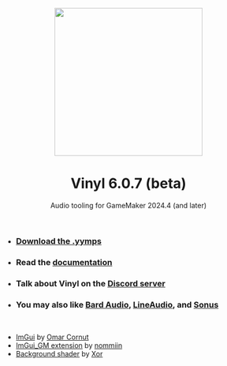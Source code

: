 <p align="center"><img src="https://raw.githubusercontent.com/JujuAdams/vinyl/master/LOGO.png" style="display:block; margin:auto; width:300px"></p>
<h1 align="center">Vinyl 6.0.7 (beta)</h1>

<p align="center">Audio tooling for GameMaker 2024.4 (and later)</p>

&nbsp;

- ### [Download the .yymps](https://github.com/JujuAdams/Vinyl/releases/)
- ### Read the [documentation](http://jujuadams.github.io/Vinyl)
- ### Talk about Vinyl on the [Discord server](https://discord.gg/8krYCqr)
- ### You may also like [Bard Audio](https://github.com/gl326/bard-audio), [LineAudio](https://github.com/WangleLine/LineAudio), and [Sonus](https://github.com/tabularelf/Sonus)

&nbsp;

- [ImGui](https://github.com/ocornut/imgui) by [Omar Cornut](https://www.miracleworld.net/)
- [ImGui_GM extension](https://github.com/nommiin/ImGui_GM/) by [nommiin](https://nomm.dev/)
- [Background shader](https://www.shadertoy.com/view/3sccD8/) by [Xor](https://xor.graphics/)